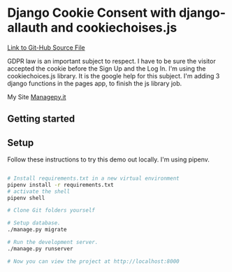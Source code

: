 # Django Cookie Consent with django-allauth and cookiechoises.js
####
[Link to Git-Hub Source File](https://github.com/RobertoRubertelli/django-check-cookie-consent)

GDPR law is an important subject to respect.
I have to be sure the visitor accepted the cookie before the Sign Up and the Log In.
I'm using the cookiechoices.js library. It is the google help for this subject.
I'm adding 3 django functions in the pages app, to finish the js library job.

My Site [Managepy.it](https://www.managepy.it/)


## Getting started

## Setup

Follow these instructions to try this demo out locally.
I'm using pipenv.

```bash

# Install requirements.txt in a new virtual environment
pipenv install -r requirements.txt
# activate the shell
pipenv shell

# Clone Git folders yourself

# Setup database.
./manage.py migrate

# Run the development server.
./manage.py runserver

# Now you can view the project at http://localhost:8000
```
